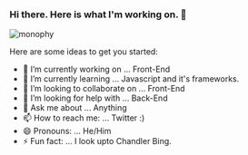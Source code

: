 ### Hi there. Here is what I'm working on. 👋

![monophy](https://user-images.githubusercontent.com/84140043/122414932-20191400-cfa5-11eb-8478-69c87bc387a4.gif)



Here are some ideas to get you started:

- 🔭 I’m currently working on ... Front-End 
- 🌱 I’m currently learning ... Javascript and it's frameworks.
- 👯 I’m looking to collaborate on ... Front-End
- 🤔 I’m looking for help with ... Back-End
- 💬 Ask me about ... Anything
- 📫 How to reach me: ... Twitter :)
- 😄 Pronouns: ... He/Him
- ⚡ Fun fact: ... I look upto Chandler Bing.
